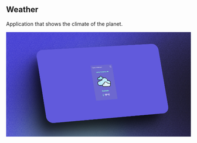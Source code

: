 ## Weather

Application that shows the climate of the planet.

<a href="https://earth-weather.vercel.app/">
    <img src="./public/img/weather.png" />
</a>



